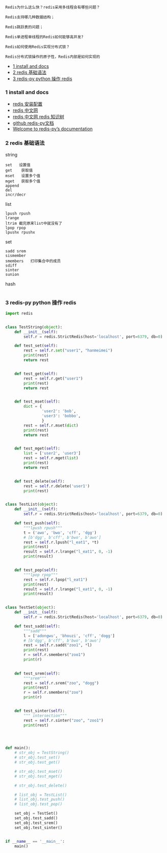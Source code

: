 	Redis为什么这么快？redis采用多线程会有哪些问题？

	Redis支持哪几种数据结构；

	Redis跳跃表的问题；

	Redis单进程单线程的Redis如何能够高并发?

	Redis如何使用Redis实现分布式锁？

	Redis分布式锁操作的原子性，Redis内部是如何实现的


  * [1 install and docs](#1-install-and-docs)
  * [2 redis 基础语法](#2-redis-基础语法)
  * [3 redis-py python 操作 redis](#3-redis-py-python-操作-redis)
  
### 1 install and docs

- [redis 安装配置](https://www.cnblogs.com/joyet/p/6103041.html)
- [redis 中文网](http://www.redis.cn/)
- [redis 中文网 redis 知识树](http://www.redis.cn/map.html)
- [github redis-py文档](https://github.com/andymccurdy/redis-py)
- [Welcome to redis-py’s documentation](https://redis-py.readthedocs.io/en/latest/)

### 2 redis 基础语法
string
```
set   设置值
get    获取值
mset   设置多个值
mget   获取多个值
append
del
incr/decr
```
list
```
lpush rpush
lrange
ltrim 截完原来list中就没有了
lpop rpop
lpushx rpushx

```
set
```
sadd srem
sismember
smembers   打印集合中的成员
sdiff
sinter
sunion
```
hash
```

```
### 3 redis-py python 操作 redis
```python
import redis


class TestString(object):
	def __init__(self):
		self.r = redis.StrictRedis(host='localhost', port=6379, db=0)

	def test_set(self):
		rest = self.r.set("user1", "hanmeimei")
		print(rest)
		return rest


	def test_get(self):
		rest = self.r.get("user1")
		print(rest)
		return rest


	def test_mset(self):
		dict = {
				'user2': 'bob',
				'user3': 'bobbo',
				}
		rest = self.r.mset(dict)
		print(rest)
		return rest


	def test_mget(self):
		list = ['user2', 'user3']
		rest = self.r.mget(list)
		print(rest)
		return rest


	def test_delete(self):
		rest = self.r.delete('user1')
		print(rest)


class TestList(object):
	def __init__(self):
		self.r = redis.StrictRedis(host='localhost', port=6379, db=0)

	def test_push(self):
		"""lpush rpush"""
		t = ('awo', 'bwo', 'cff', 'dgg')
		# [b'dgg', b'cff', b'bwo', b'awo']
		rest = self.r.lpush("l_eat1", *t)
		print(rest)
		result = self.r.lrange("l_eat1", 0, -1)
		print(result)


	def test_pop(self):
		"""lpop rpop"""		
		rest = self.r.lpop("l_eat1")
		print(rest)
		result = self.r.lrange("l_eat1", 0, -1)
		print(result)


class TestSet(object):
	def __init__(self):
		self.r = redis.StrictRedis(host='localhost', port=6379, db=0)

	def test_sadd(self):
		"""sadd"""
		l = ['adongwu', 'bhouzi', 'cff', 'dogg']
		# [b'dgg', b'cff', b'bwo', b'awo']
		rest = self.r.sadd("zoo1", *l)
		print(rest)
		r = self.r.smembers("zoo1")
		print(r)

	
	def test_srem(self):
		"""srem"""		
		rest = self.r.srem("zoo", "dogg")
		print(rest)
		r = self.r.smembers("zoo")
		print(r)


	def test_sinter(self):
		""" intersection"""		
		rest = self.r.sinter("zoo", "zoo1")
		print(rest)
		



def main():
	# str_obj = TestString()
	# str_obj.test_set()
	# str_obj.test_get()

	# str_obj.test_mset()
	# str_obj.test_mget()

	# str_obj.test_delete()

	# list_obj = TestList()
	# list_obj.test_push()
	# list_obj.test_pop()

	set_obj = TestSet()
	set_obj.test_sadd()
	set_obj.test_srem()
	set_obj.test_sinter()


if __name__ == '__main__':
	main()
```
